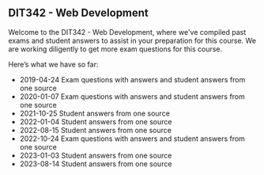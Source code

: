 ## DIT342 - Web Development
Welcome to the DIT342 - Web Development, where we've compiled past exams and student answers to assist in your preparation for this course. We are working diligently to get more exam questions for this course.

Here’s what we have so far:

* 2019-04-24 Exam questions with answers and student answers from one source
* 2020-01-07 Exam questions with answers and student answers from one source
* 2021-10-25 Student answers from one source
* 2022-01-04 Student answers from one source
* 2022-08-15 Student answers from one source
* 2022-10-24 Exam questions with answers and student answers from one source
* 2023-01-03 Student answers from one source
* 2023-08-14 Student answers from one source

